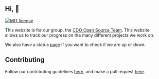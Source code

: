 ## Hi, 👋

[![MIT license](https://img.shields.io/badge/License-MIT-blue.svg)](https://lbesson.mit-license.org/)

This website is for our group, the [CDO Open Source Team](https://github.com/code-org-open-source). This website allows us to track our progress on the many different projects we work on.

We also have a status [page](https://stats.uptimerobot.com/RkB0KSGJX9) if you want to check if we are up or down.

## Contributing

Follow our contributing guidelines [here](https://github.com/code-org-open-source/code-org-open-source.github.io/blob/main/.github/CONTRIBUTING.md), and make a pull request [here](https://github.com/code-org-open-source/code-org-open-source.github.io/pulls).

